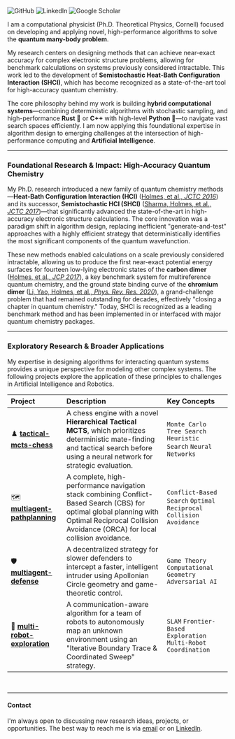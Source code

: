 <p align="left">
  <a href="https://github.com/aaholmes/" target="_blank" style="text-decoration:none;"><img alt="GitHub" src="https://img.shields.io/badge/github-%23121011.svg?style=for-the-badge&logo=github&logoColor=white" /></a>
  <a href="https://www.linkedin.com/in/adamaholmes/" target="_blank" style="text-decoration:none;"><img alt="LinkedIn" src="https://img.shields.io/badge/LinkedIn-0077B5?style=for-the-badge&logo=linkedin&logoColor=white" /></a>
  <a href="https://scholar.google.com/citations?user=K0CAVroAAAAJ" target="_blank" style="text-decoration:none;"><img alt="Google Scholar" src="https://img.shields.io/badge/Google_Scholar-4285F4?style=for-the-badge&logo=google-scholar&logoColor=white" /></a>
</p>

I am a computational physicist (Ph.D. Theoretical Physics, Cornell) focused on developing and applying novel, high-performance algorithms to solve the **quantum many-body problem**.

My research centers on designing methods that can achieve near-exact accuracy for complex electronic structure problems, allowing for benchmark calculations on systems previously considered intractable. This work led to the development of **Semistochastic Heat-Bath Configuration Interaction (SHCI)**, which has become recognized as a state-of-the-art tool for high-accuracy quantum chemistry.

The core philosophy behind my work is building **hybrid computational systems**—combining deterministic algorithms with stochastic sampling, and high-performance **Rust 🦀** or **C++** with high-level **Python 🐍**—to navigate vast search spaces efficiently. I am now applying this foundational expertise in algorithm design to emerging challenges at the intersection of high-performance computing and **Artificial Intelligence**.

---
### **Foundational Research & Impact: High-Accuracy Quantum Chemistry**

My Ph.D. research introduced a new family of quantum chemistry methods—**Heat-Bath Configuration Interaction (HCI)** ([Holmes, et al., *JCTC 2016*](https://arxiv.org/pdf/1606.07453)) and its successor, **Semistochastic HCI (SHCI)** ([Sharma, Holmes, et al., *JCTC 2017*](https://arxiv.org/pdf/1610.06660))—that significantly advanced the state-of-the-art in high-accuracy electronic structure calculations. The core innovation was a paradigm shift in algorithm design, replacing inefficient "generate-and-test" approaches with a highly efficient strategy that deterministically identifies the most significant components of the quantum wavefunction.

These new methods enabled calculations on a scale previously considered intractable, allowing us to produce the first near-exact potential energy surfaces for fourteen low-lying electronic states of the **carbon dimer** ([Holmes, et al., *JCP 2017*](https://pubs.aip.org/aip/jcp/article/147/16/164111/76673)), a key benchmark system for multireference quantum chemistry, and the ground state binding curve of the **chromium dimer** ([Li, Yao, Holmes, et al., *Phys. Rev. Res. 2020*](https://journals.aps.org/prresearch/pdf/10.1103/PhysRevResearch.2.012015)), a grand-challenge problem that had remained outstanding for decades, effectively "closing a chapter in quantum chemistry." Today, SHCI is recognized as a leading benchmark method and has been implemented in or interfaced with major quantum chemistry packages.

---
### **Exploratory Research & Broader Applications**

My expertise in designing algorithms for interacting quantum systems provides a unique perspective for modeling other complex systems. The following projects explore the application of these principles to challenges in Artificial Intelligence and Robotics.

| Project                                                          | Description                                                                                                                                                                                            | Key Concepts                                                     |
| :--------------------------------------------------------------- | :----------------------------------------------------------------------------------------------------------------------------------------------------------------------------------------------------- |:-----------------------------------------------------------------|
| ♟️ **[tactical-mcts-chess](https://github.com/aaholmes/caissawary)** | A chess engine with a novel **Hierarchical Tactical MCTS**, which prioritizes deterministic mate-finding and tactical search before using a neural network for strategic evaluation.                 | `Monte Carlo Tree Search` `Heuristic Search` `Neural Networks`   |
| 🗺️ **[multiagent-pathplanning](https://github.com/aaholmes/multiagent-pathplanning)** | A complete, high-performance navigation stack combining Conflict-Based Search (CBS) for optimal global planning with Optimal Reciprocal Collision Avoidance (ORCA) for local collision avoidance. | `Conflict-Based Search` `Optimal Reciprocal Collision Avoidance` |
| 🛡️ **[multiagent-defense](https://github.com/aaholmes/multiagent-defense)** | A decentralized strategy for slower defenders to intercept a faster, intelligent intruder using Apollonian Circle geometry and game-theoretic control.                                       | `Game Theory` `Computational Geometry` `Adversarial AI`          |
| 🧭 **[multi-robot-exploration](https://github.com/aaholmes/multiagent-explore)** | A communication-aware algorithm for a team of robots to autonomously map an unknown environment using an "Iterative Boundary Trace & Coordinated Sweep" strategy.                            | `SLAM` `Frontier-Based Exploration` `Multi-Robot Coordination`   |

<br>

---
#### **Contact**

I'm always open to discussing new research ideas, projects, or opportunities. The best way to reach me is via [email](mailto:adamaholmes@gmail.com) or on [LinkedIn](https://www.linkedin.com/in/adamaholmes/).
